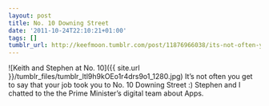 ```yaml
---
layout: post
title: No. 10 Downing Street
date: '2011-10-24T22:10:21+01:00'
tags: []
tumblr_url: http://keefmoon.tumblr.com/post/11876966038/its-not-often-you-get-to-say-that-your-job-took
---
```

![Keith and Stephen at No. 10]({{ site.url }}/tumblr_files/tumblr_ltl9h9kOEo1r4drs9o1_1280.jpg)
It’s not often you get to say that your job took you to No. 10 Downing Street :)
Stephen and I chatted to the the Prime Minister’s digital team about Apps.
